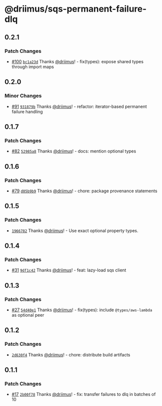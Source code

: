 # @driimus/sqs-permanent-failure-dlq

## 0.2.1

### Patch Changes

- [#100](https://github.com/driimus/lambda-batch-processor/pull/100) [`bc1a23d`](https://github.com/driimus/lambda-batch-processor/commit/bc1a23d756cde2df6eee625d145fe6e9037630bf) Thanks [@driimus](https://github.com/driimus)! - fix(types): expose shared types through import maps

## 0.2.0

### Minor Changes

- [#91](https://github.com/driimus/lambda-batch-processor/pull/91) [`931879b`](https://github.com/driimus/lambda-batch-processor/commit/931879b6b5b681a026b620c8b8e8cd7600dc228a) Thanks [@driimus](https://github.com/driimus)! - refactor: iterator-based permanent failure handling

## 0.1.7

### Patch Changes

- [#82](https://github.com/driimus/lambda-batch-processor/pull/82) [`52985a8`](https://github.com/driimus/lambda-batch-processor/commit/52985a8c66643df821c5c3cdaf358ee24049f404) Thanks [@driimus](https://github.com/driimus)! - docs: mention optional types

## 0.1.6

### Patch Changes

- [#79](https://github.com/driimus/lambda-batch-processor/pull/79) [`d05b9b9`](https://github.com/driimus/lambda-batch-processor/commit/d05b9b9caf82c01fa80f530a6ce47accf1c7ef78) Thanks [@driimus](https://github.com/driimus)! - chore: package provenance statements

## 0.1.5

### Patch Changes

- [`1966782`](https://github.com/driimus/lambda-batch-processor/commit/1966782952d93ee1bde6022734b4427053773937) Thanks [@driimus](https://github.com/driimus)! - Use exact optional property types.

## 0.1.4

### Patch Changes

- [#31](https://github.com/driimus/lambda-batch-processor/pull/31) [`9df1c42`](https://github.com/driimus/lambda-batch-processor/commit/9df1c42f6af23c43b87adbee47f1e52c336718d6) Thanks [@driimus](https://github.com/driimus)! - feat: lazy-load sqs client

## 0.1.3

### Patch Changes

- [#27](https://github.com/driimus/lambda-batch-processor/pull/27) [`54d40e1`](https://github.com/driimus/lambda-batch-processor/commit/54d40e11d022971059914a7a3dd92333c9947b94) Thanks [@driimus](https://github.com/driimus)! - fix(types): include `@types/aws-lambda` as optional peer

## 0.1.2

### Patch Changes

- [`2d630f4`](https://github.com/driimus/lambda-batch-processor/commit/2d630f490fbc2aa608528cb9f61e6c9c00ac546a) Thanks [@driimus](https://github.com/driimus)! - chore: distribute build artifacts

## 0.1.1

### Patch Changes

- [#17](https://github.com/driimus/lambda-batch-processor/pull/17) [`2b00f78`](https://github.com/driimus/lambda-batch-processor/commit/2b00f78ca152a055ace8181e57d1364d60b81656) Thanks [@driimus](https://github.com/driimus)! - fix: transfer failures to dlq in batches of 10
